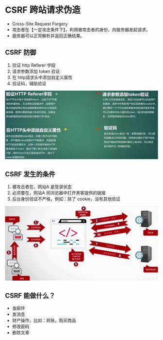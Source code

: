 # CSRF 跨站请求伪造

* Cross-Site Request Forgery
* 攻击者在【一定攻击条件下】，利用被攻击者的身份，向服务器发起请求，
* 服务器可以正常解析并返回正确结果。



## CSRF 防御

1. 验证 http Referer 字段
2. 请求参数添加 token 验证
3. 在 http请求头中添加自定义属性
4. 验证码，辅助验证

![csrf防御](csrf防御.jpg)



## CSRF 发生的条件

1. 被攻击者在，网站A 是登录状态
2. 必须要在，网站A 同浏览器中打开黑客提供的链接
3. 后台身份验证不严格，例如：除了 cookie，没有其他验证

![csrf攻击图](csrf攻击图.jpg)


## CSRF 能做什么？

* 发邮件
* 发消息
* 财产操作，比如：转账，购买商品
* 修改密码
* 删除文章